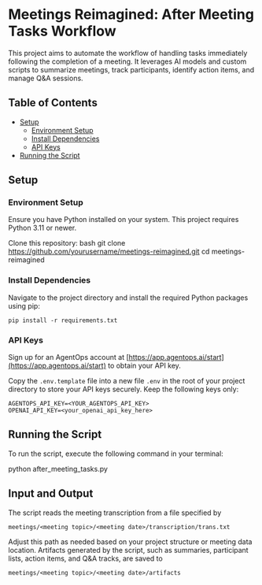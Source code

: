 # Meetings Reimagined: After Meeting Tasks Workflow

This project aims to automate the workflow of handling tasks immediately following the completion of a meeting. It leverages AI models and custom scripts to summarize meetings, track participants, identify action items, and manage Q&A sessions.

## Table of Contents

- [Setup](#setup)
  - [Environment Setup](#environment-setup)
  - [Install Dependencies](#install-dependencies)
  - [API Keys](#api-keys)
- [Running the Script](#running-the-script)

## Setup

### Environment Setup

Ensure you have Python installed on your system. This project requires Python 3.11 or newer.

Clone this repository:
bash git clone https://github.com/yourusername/meetings-reimagined.git cd meetings-reimagined


### Install Dependencies

Navigate to the project directory and install the required Python packages using pip:

`pip install -r requirements.txt`


### API Keys

Sign up for an AgentOps account at [https://app.agentops.ai/start](https://app.agentops.ai/start) to obtain your API key. 


Copy the `.env.template` file into a new file `.env` in the root of your project directory to store your API keys securely. Keep the following keys only:

```
AGENTOPS_API_KEY=<YOUR_AGENTOPS_API_KEY>
OPENAI_API_KEY=<your_openai_api_key_here>
```



## Running the Script

To run the script, execute the following command in your terminal:

python after_meeting_tasks.py


## Input and Output

The script reads the meeting transcription from a file specified by 

`meetings/<meeting topic>/<meeting date>/transcription/trans.txt` 

Adjust this path as needed based on your project structure or meeting data location.
Artifacts generated by the script, such as summaries, participant lists, action items, and Q&A tracks, are saved to 

`meetings/<meeting topic>/<meeting date>/artifacts`